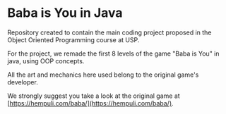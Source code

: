 # Baba is You in Java

Repository created to contain the main coding project proposed in the Object Oriented Programming course at USP.

For the project, we remade the first 8 levels of the game "Baba is You" in java, using OOP concepts.

All the art and mechanics here used belong to the original game's developer. 

We strongly suggest you take a look at the original game at [https://hempuli.com/baba/](https://hempuli.com/baba/).
